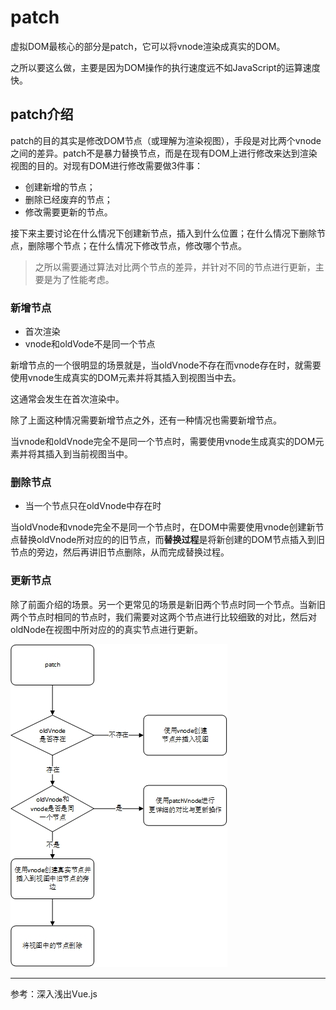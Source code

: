 # patch

虚拟DOM最核心的部分是patch，它可以将vnode渲染成真实的DOM。

之所以要这么做，主要是因为DOM操作的执行速度远不如JavaScript的运算速度快。

## patch介绍

patch的目的其实是修改DOM节点（或理解为渲染视图），手段是对比两个vnode之间的差异。patch不是暴力替换节点，而是在现有DOM上进行修改来达到渲染视图的目的。对现有DOM进行修改需要做3件事：

- 创建新增的节点；
- 删除已经废弃的节点；
- 修改需要更新的节点。

接下来主要讨论在什么情况下创建新节点，插入到什么位置；在什么情况下删除节点，删除哪个节点；在什么情况下修改节点，修改哪个节点。

> 之所以需要通过算法对比两个节点的差异，并针对不同的节点进行更新，主要是为了性能考虑。

### 新增节点

- 首次渲染
- vnode和oldVode不是同一个节点

新增节点的一个很明显的场景就是，当oldVnode不存在而vnode存在时，就需要使用vnode生成真实的DOM元素并将其插入到视图当中去。

这通常会发生在首次渲染中。

除了上面这种情况需要新增节点之外，还有一种情况也需要新增节点。

当vnode和oldVnode完全不是同一个节点时，需要使用vnode生成真实的DOM元素并将其插入到当前视图当中。

### 删除节点

- 当一个节点只在oldVnode中存在时

当oldVnode和vnode完全不是同一个节点时，在DOM中需要使用vnode创建新节点替换oldVnode所对应的的旧节点，而**替换过程**是将新创建的DOM节点插入到旧节点的旁边，然后再讲旧节点删除，从而完成替换过程。

### 更新节点

除了前面介绍的场景。另一个更常见的场景是新旧两个节点时同一个节点。当新旧两个节点时相同的节点时，我们需要对这两个节点进行比较细致的对比，然后对oldNode在视图中所对应的的真实节点进行更新。

![patch运行流程](patch.jpg)

---

参考：深入浅出Vue.js